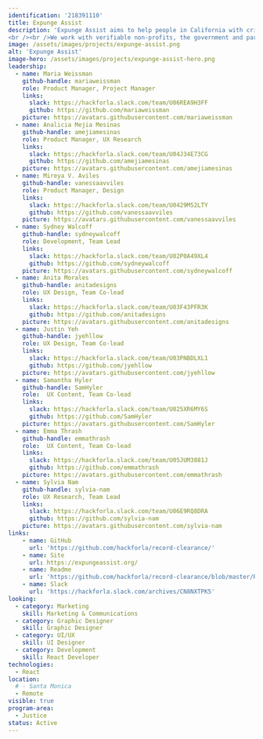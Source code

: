 ```yaml
---
identification: '218391110'
title: Expunge Assist
description: 'Expunge Assist aims to help people in California with criminal records accomplish record clearance, expungement or reduction and subsequently a second chance as a part of society.
<br /><br />We work with verifiable non-profits, the government and partners to build digital tools that can affect changes in the lives of these justice impacted individuals.'
image: /assets/images/projects/expunge-assist.png
alt: 'Expunge Assist'
image-hero: /assets/images/projects/expunge-assist-hero.png
leadership:
  - name: Maria Weissman
    github-handle: mariaweissman
    role: Product Manager, Project Manager
    links:
      slack: https://hackforla.slack.com/team/U06REA9H3FF
      github: https://github.com/mariaweissman
    picture: https://avatars.githubusercontent.com/mariaweissman
  - name: Analicia Mejia Mesinas
    github-handle: amejiamesinas
    role: Product Manager, UX Research
    links:
      slack: https://hackforla.slack.com/team/U04J34E73CG
      github: https://github.com/amejiamesinas
    picture: https://avatars.githubusercontent.com/amejiamesinas
  - name: Mireya V. Aviles
    github-handle: vanessaavviles
    role: Product Manager, Design
    links:
      slack: https://hackforla.slack.com/team/U0429M52LTY
      github: https://github.com/vanessaavviles
    picture: https://avatars.githubusercontent.com/vanessaavviles 
  - name: Sydney Walcoff
    github-handle: sydneywalcoff
    role: Development, Team Lead
    links:
      slack: https://hackforla.slack.com/team/U02P0A49XL4
      github: https://github.com/sydneywalcoff
    picture: https://avatars.githubusercontent.com/sydneywalcoff
  - name: Anita Morales
    github-handle: anitadesigns
    role: UX Design, Team Co-lead
    links:
      slack: https://hackforla.slack.com/team/U03F43PFR3K
      github: https://github.com/anitadesigns
    picture: https://avatars.githubusercontent.com/anitadesigns
  - name: Justin Yeh
    github-handle: jyehllow
    role: UX Design, Team Co-lead
    links:
      slack: https://hackforla.slack.com/team/U03PNBDLXL1
      github: https://github.com/jyehllow
    picture: https://avatars.githubusercontent.com/jyehllow
  - name: Samantha Hyler
    github-handle: SamHyler
    role:  UX Content, Team Co-lead
    links:
      slack: https://hackforla.slack.com/team/U025XR6MY6S
      github: https://github.com/SamHyler
    picture: https://avatars.githubusercontent.com/SamHyler
  - name: Emma Thrash
    github-handle: emmathrash
    role:  UX Content, Team Co-lead
    links:
      slack: https://hackforla.slack.com/team/U05JUM3881J
      github: https://github.com/emmathrash
    picture: https://avatars.githubusercontent.com/emmathrash
  - name: Sylvia Nam
    github-handle: sylvia-nam
    role: UX Research, Team Lead
    links:
      slack: https://hackforla.slack.com/team/U06E9RQ8DRA
      github: https://github.com/sylvia-nam
    picture: https://avatars.githubusercontent.com/sylvia-nam
links:
    - name: GitHub
      url: 'https://github.com/hackforla/record-clearance/'
    - name: Site
      url: https://expungeassist.org/
    - name: Readme
      url: 'https://github.com/hackforla/record-clearance/blob/master/README.md'
    - name: Slack
      url: 'https://hackforla.slack.com/archives/CN8NXTPK5'
looking:
  - category: Marketing
    skill: Marketing & Communications
  - category: Graphic Designer
    skill: Graphic Designer
  - category: UI/UX
    skill: UI Designer
  - category: Development
    skill: React Developer
technologies:
  - React
location:
  # - Santa Monica
  - Remote
visible: true
program-area: 
  - Justice
status: Active
---
```

